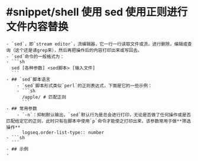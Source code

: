 # #snippet/shell 使用 sed 使用正则进行文件内容替换
	- `sed`，即`stream editor`，流编辑器，它一行一行读取文件或流，进行删除，编辑或查询（这个还是请grep来），然后再把操作后的内容打印出来或写回去。
	- `sed`命令的一般格式为：
	- ```sh
	  sed [各种参数] <sed脚本> [输入文件]
	  ```
	- ## `sed`脚本语言
		- `sed`脚本形式类似`perl`的正则表达式，下面是它的一些示例：
		- ```sh
		  /apple/ # 匹配正则
		  ```
	- ## 常用参数
		- `-n`：抑制默认输出，`sed`默认行为是总会进行打印，无论是否做了任何操作或是否匹配给定它的正则，此时只有在脚本中使用`p`命令才能使之打印出来，该参数常用于做**筛选操作**
		  logseq.order-list-type:: number
	- ```sh
	  ```
	- ## 示例
	-